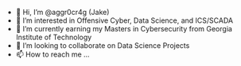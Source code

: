 - 👋 Hi, I’m @aggr0cr4g (Jake)
- 👀 I’m interested in Offensive Cyber, Data Science, and ICS/SCADA
- 🌱 I’m currently earning my Masters in Cybersecurity from Georgia Institute of Technology 
- 💞️ I’m looking to collaborate on Data Science Projects 
- 📫 How to reach me ...

<!---
aggr0cr4g/aggr0cr4g is a ✨ special ✨ repository because its `README.md` (this file) appears on your GitHub profile.
You can click the Preview link to take a look at your changes.
--->
